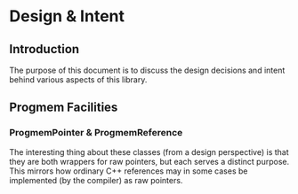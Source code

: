 # Design & Intent

## Introduction

The purpose of this document is to discuss the design decisions and intent behind various aspects of this library.

## Progmem Facilities

### ProgmemPointer & ProgmemReference

The interesting thing about these classes (from a design perspective) is that they are both wrappers for raw pointers, but each serves a distinct purpose.
This mirrors how ordinary C++ references may in some cases be implemented (by the compiler) as raw pointers.

